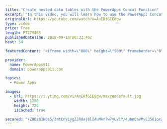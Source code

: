 ```yaml
---
title: "Create nested data tables with the PowerApps Concat Function"
excerpt: "In this video, you will learn how to use the PowerApps Concat function. We will start with the basics and then get crazy by the end. Video also includes the HTML control and a combo box for fun.   For PowerApps Training check out https://www.PowerApps911.com/training"
originalUrl: https://youtube.com/watch?v=AnERfGIE8gw
type: video
price: Free
length: PT27M46S
publishedDateTime: 2019-09-18T00:33:40Z
heat: 54

featuredContent: "<iframe width=\"800\" height=\"500\" frameborder=\"0\" src=\"https://www.youtube.com/embed/AnERfGIE8gw\" allow=\"accelerometer; autoplay; encrypted-media; gyroscope; picture-in-picture\" allowfullscreen></iframe>"

provider:
  name: PowerApps911
  domain: powerapps911.com

topics:
  - Power Apps

images:
  - url: https://i.ytimg.com/vi/AnERfGIE8gw/maxresdefault.jpg
    width: 1280
    height: 720
    isCached: true

secured: "+Z8Oz83HQs5/3mtCnVLygZJRdaj8lIAuMkr7w7yLV1Y/4ubnQavMvC356iox2+7vrQYCv5nyPiV+pnMfCI2GyM2iKr4PioyRcDNJqED4jJi4skTTsPTn/M4jf55+3o0jr0C8LW/x4IfW1Fmf1LXvQaL3+00gmnCPwmKZUiznya2vg82n8G99T98QDU25Key6BZ8S1A3FIz1a7tjWZb+wqyyQdeMRuqxNpR51gg8Y37v6aLWz92mAMtnXZMjmV2jWmCBL9uZWY/5CSfkbV0zXdb4kxR2fhsMZUhZM0lA3CHyqg6mcMLj7UMBhLuZkBz8yCz/Zlcuza6yv424EDEXO4OsiLA+C3BS2NbUvDs1efiqLmz8k4UhwF5WtwHvdlbyTwmMRQzm0nY3KE4LAjy0xxL7kjdnDRVPO1rmLrFqYf9k=;qtZXHmMKskHWCN6O8LsRPg=="
---
```


